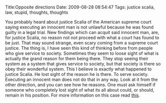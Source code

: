 Title:Opposite directions
Date: 2009-08-28 08:54:47
Tags: justice scalia, law, stupid, thoughts, thoughts

You probably heard about justice Scalia of the American supreme court saying
executing an innocent man is not unlawful because he was found guilty in a
legal trial. New findings which can acquit said innocent man, are, for justice
Scalia, no reason not not proceed with what a court has found to be just. That
may sound strange, even scary coming from a supreme court justice. The thing
is, I have seen this kind of thinking before from people who give service to
society. Sometimes they seem to loose sight of what is actually the grand
reason for them being there. They stop seeing their system as a system that
gives service to society, but that society is there so obey their wonderful
system. This I believe is exactly what happened to justice Scalia. He lost
sight of the reason he is there. To serve society. Executing an innocent man
does not do that in any way. Look at it from the other direction, and you can
see how he reasons. One must ask himself if someone who completely lost sight
of what its all about could, or should, remain in his position. For more
information on this case read
[this](http://writ.news.findlaw.com/dorf/20090826.html).

